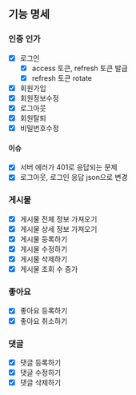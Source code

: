 ## 기능 명세

### 인증 인가

- [x] 로그인
    - [x] access 토큰, refresh 토큰 발급
    - [x] refresh 토큰 rotate
- [x] 회원가입
- [x] 회원정보수정
- [x] 로그아웃
- [x] 회원탈퇴
- [x] 비밀번호수정

#### 이슈

- [x] 서버 에러가 401로 응답되는 문제
- [x] 로그아웃, 로그인 응답 json으로 변경

### 게시물

- [x] 게시물 전체 정보 가져오기
- [x] 게시물 상세 정보 가져오기
- [x] 게시물 등록하기
- [x] 게시물 수정하기
- [x] 게시물 삭제하기
- [x] 게시물 조회 수 증가

### 좋아요

- [x] 좋아요 등록하기
- [x] 좋아요 취소하기

### 댓글

- [x] 댓글 등록하기
- [x] 댓글 수정하기
- [x] 댓글 삭제하기